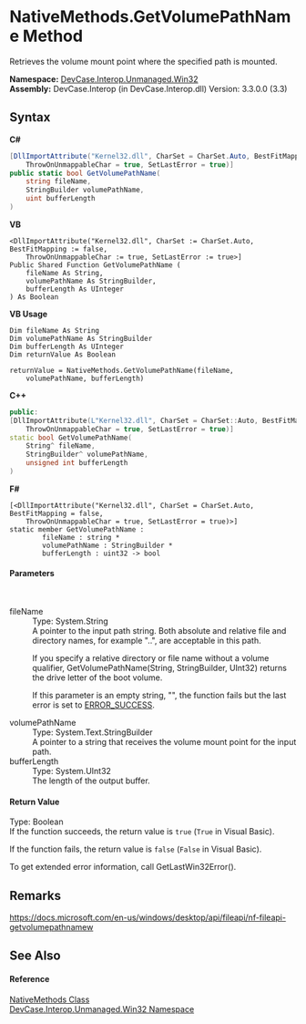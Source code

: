 # NativeMethods.GetVolumePathName Method 
 

Retrieves the volume mount point where the specified path is mounted.

**Namespace:**&nbsp;<a href="N_DevCase_Interop_Unmanaged_Win32">DevCase.Interop.Unmanaged.Win32</a><br />**Assembly:**&nbsp;DevCase.Interop (in DevCase.Interop.dll) Version: 3.3.0.0 (3.3)

## Syntax

**C#**<br />
``` C#
[DllImportAttribute("Kernel32.dll", CharSet = CharSet.Auto, BestFitMapping = false, 
	ThrowOnUnmappableChar = true, SetLastError = true)]
public static bool GetVolumePathName(
	string fileName,
	StringBuilder volumePathName,
	uint bufferLength
)
```

**VB**<br />
``` VB
<DllImportAttribute("Kernel32.dll", CharSet := CharSet.Auto, BestFitMapping := false, 
	ThrowOnUnmappableChar := true, SetLastError := true>]
Public Shared Function GetVolumePathName ( 
	fileName As String,
	volumePathName As StringBuilder,
	bufferLength As UInteger
) As Boolean
```

**VB Usage**<br />
``` VB Usage
Dim fileName As String
Dim volumePathName As StringBuilder
Dim bufferLength As UInteger
Dim returnValue As Boolean

returnValue = NativeMethods.GetVolumePathName(fileName, 
	volumePathName, bufferLength)
```

**C++**<br />
``` C++
public:
[DllImportAttribute(L"Kernel32.dll", CharSet = CharSet::Auto, BestFitMapping = false, 
	ThrowOnUnmappableChar = true, SetLastError = true)]
static bool GetVolumePathName(
	String^ fileName, 
	StringBuilder^ volumePathName, 
	unsigned int bufferLength
)
```

**F#**<br />
``` F#
[<DllImportAttribute("Kernel32.dll", CharSet = CharSet.Auto, BestFitMapping = false, 
	ThrowOnUnmappableChar = true, SetLastError = true)>]
static member GetVolumePathName : 
        fileName : string * 
        volumePathName : StringBuilder * 
        bufferLength : uint32 -> bool 

```


#### Parameters
&nbsp;<dl><dt>fileName</dt><dd>Type: System.String<br />A pointer to the input path string. Both absolute and relative file and directory names, for example "..", are acceptable in this path. 

 If you specify a relative directory or file name without a volume qualifier, GetVolumePathName(String, StringBuilder, UInt32) returns the drive letter of the boot volume. 

 If this parameter is an empty string, "", the function fails but the last error is set to <a href="T_DevCase_Interop_Unmanaged_Win32_Enums_Win32ErrorCode">ERROR_SUCCESS</a>.</dd><dt>volumePathName</dt><dd>Type: System.Text.StringBuilder<br />A pointer to a string that receives the volume mount point for the input path.</dd><dt>bufferLength</dt><dd>Type: System.UInt32<br />The length of the output buffer.</dd></dl>

#### Return Value
Type: Boolean<br />If the function succeeds, the return value is `true` (`True` in Visual Basic). 

 If the function fails, the return value is `false` (`False` in Visual Basic). 

 To get extended error information, call GetLastWin32Error().

## Remarks
<a href="https://docs.microsoft.com/en-us/windows/desktop/api/fileapi/nf-fileapi-getvolumepathnamew" target="_blank">https://docs.microsoft.com/en-us/windows/desktop/api/fileapi/nf-fileapi-getvolumepathnamew</a>

## See Also


#### Reference
<a href="T_DevCase_Interop_Unmanaged_Win32_NativeMethods">NativeMethods Class</a><br /><a href="N_DevCase_Interop_Unmanaged_Win32">DevCase.Interop.Unmanaged.Win32 Namespace</a><br />